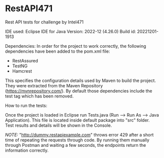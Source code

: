 # RestAPI471
Rest API tests for challenge by Intel471


IDE used:
Eclipse IDE for Java
Version: 2022-12 (4.26.0)
Build id: 20221201-1913

Dependencies:
In order for the project to work correctly, the following dependencies have been added to the pom.xml file:
- RestAssured
- TestNG
- Hamcrest

This specifies the configuration details used by Maven to build the project. They were extracted from the Maven Repository (https://mvnrepository.com/). By default those dependencies include the <scope>test</scope> tag which has been removed.

How to run the tests:

Once the project is loaded in Eclipse run Tests.java (Run --> Run As --> Java Application). This file is located inside default package into "src" folder. Test results and details will be shown in the Console.

*NOTE:*
"http://dummy.restapiexample.com" throws error 429 after a short time of repeating the requests through code. By running them manually through Postman and waiting a few seconds, the endpoints return the information correctly.
